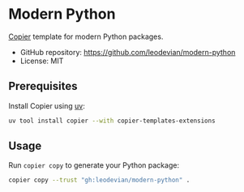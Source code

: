 # Modern Python

[Copier](https://copier.readthedocs.io/en/stable/) template for modern Python packages.

- GitHub repository: <https://github.com/leodevian/modern-python>
- License: MIT

## Prerequisites

Install Copier using [uv](https://docs.astral.sh/uv/):

```bash
uv tool install copier --with copier-templates-extensions
```

## Usage

Run `copier copy` to generate your Python package:

```bash
copier copy --trust "gh:leodevian/modern-python" .
```
